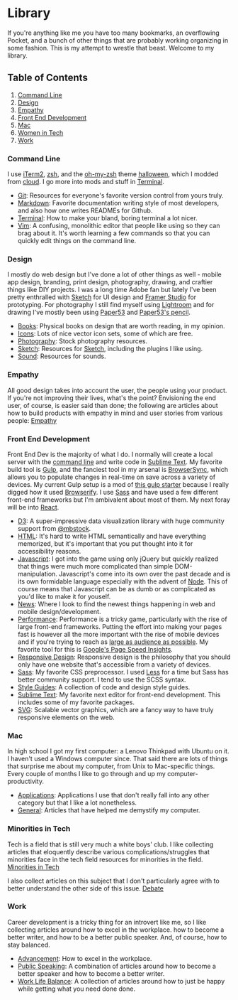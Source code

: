 # Library
If you're anything like me you have too many bookmarks, an overflowing Pocket, and a bunch of other things that are probably working organizing in some fashion. This is my attempt to wrestle that beast. Welcome to my library.

## Table of Contents
1. [Command Line](#command-line)
2. [Design](#design)
3. [Empathy](#empathy)
4. [Front End Development](#front-end-development)
5. [Mac](#mac)
6. [Women in Tech](#women-in-tech)
7. [Work](#work)

### Command Line
I use [iTerm2](http://iterm2.com/), [zsh](http://www.zsh.org/), and the [oh-my-zsh](https://github.com/robbyrussell/oh-my-zsh) theme [halloween](https://github.com/helenvholmes/dotfiles/blob/master/halloween.zsh-theme), which I modded from [cloud](https://github.com/robbyrussell/oh-my-zsh/blob/master/themes/cloud.zsh-theme). I go more into mods and stuff in [Terminal](command-line/terminal.md).

- [Git](command-line/git.md): Resources for everyone's favorite version control from yours truly.
- [Markdown](command-line/markdown.md): Favorite documentation writing style of most developers, and also how one writes READMEs for Github.
- [Terminal](command-line/terminal.md): How to make your bland, boring terminal a lot nicer.
- [Vim](command-line/vim.md): A confusing, monolithic editor that people like using so they can brag about it. It's worth learning a few commands so that you can quickly edit things on the command line.

### Design
I mostly do web design but I've done a lot of other things as well - mobile app design, branding, print design, photography, drawing, and craftier things like DIY projects. I was a long time Adobe fan but lately I've been pretty enthralled with [Sketch](http://bohemiancoding.com/sketch/) for UI design and [Framer Studio](http://framerjs.com/) for prototyping. For photography I still find myself using [Lightroom](http://www.adobe.com/products/photoshop-lightroom.html) and for drawing I've mostly been using [Paper53](https://www.fiftythree.com/paper) and [Paper53's pencil](http://www.fiftythree.com/pencil).

- [Books](design/books.md): Physical books on design that are worth reading, in my opinion.
- [Icons](design/icons.md): Lots of nice vector icon sets, some of which are free.
- [Photography](design/photos.md): Stock photography resources.
- [Sketch](design/sketch.md): Resources for [Sketch](http://bohemiancoding.com/sketch/), including the plugins I like using.
- [Sound](design/sound.md): Resources for sounds.

### Empathy
All good design takes into account the user, the people using your product. If you're not improving their lives, what's the point? Envisioning the end user, of course, is easier said than done; the following are articles about how to build products with empathy in mind and user stories from various people: [Empathy](empathy.md)

### Front End Development
Front End Dev is the majority of what I do. I normally will create a local server with the [command line](#command-line) and write code in [Sublime Text](http://www.sublimetext.com/3). My favorite build tool is [Gulp](http://gulpjs.com/), and the fanciest tool in my arsenal is [BrowserSync](http://www.browsersync.io/), which allows you to populate changes in real-time on save across a variety of devices. My current Gulp setup is a mod of [this gulp starter](https://github.com/greypants/gulp-starter) because I really digged how it used [Browserify](http://browserify.org/). I use [Sass](http://sass-lang.com/) and have used a few different front-end frameworks but I'm ambivalent about most of them. My next foray will be into [React](http://facebook.github.io/react/).

- [D3](front-end/d3.md): A super-impressive data visualization library with huge community support from [@mbstock](http://bl.ocks.org/mbostock).
- [HTML](front-end/html.md): It's hard to write HTML semantically and have everything memorized, but it's important that you put thought into it for accessibility reasons.
- [Javascript](front-end/javascript.md): I got into the game using only jQuery but quickly realized that things were much more complicated than simple DOM-manipulation. Javascript's come into its own over the past decade and is its own formidable language especially with the advent of [Node](http://nodejs.org/). This of course means that Javascript can be as dumb or as complicated as you'd like to make it for youself.
- [News](front-end/news.md): Where I look to find the newest things happening in web and mobile design/development.
- [Performance](front-end/performance.md): Performance is a tricky game, particularly with the rise of large front-end frameworks. Putting the effort into making your pages fast is however all the more important with the rise of mobile devices and if you're trying to reach as [large as audience as possible](https://twitter.com/scottjehl/status/568455416868421632). My favorite tool for this is [Google's Page Speed Insights](https://developers.google.com/speed/pagespeed/insights/).
- [Responsive Design](front-end/responsive-design.md): Responsive design is the philosophy that you should only have one website that's accessible from a variety of devices.
- [Sass](front-end/sass.md): My favorite CSS preprocessor. I used [Less](http://lesscss.org/) for a time but Sass has better community support. I tend to use the SCSS syntax.
- [Style Guides](front-end/style-guide.md): A collection of code and design style guides.
- [Sublime Text](front-end/sublime.md): My favorite next editor for front-end development. This includes some of my favorite packages.
- [SVG](front-end/svg.md): Scalable vector graphics, which are a fancy way to have truly responsive elements on the web.

### Mac
In high school I got my first computer: a Lenovo Thinkpad with Ubuntu on it. I haven't used a Windows computer since. That said there are lots of things that surprise me about my computer, from Unix to Mac-specific things. Every couple of months I like to go through and up my computer-productivity. 

- [Applications](mac/application-list.md): Applications I use that don't really fall into any other category but that I like a lot nonetheless.
- [General](mac/mac.md): Articles that have helped me demystify my computer.

### Minorities in Tech
Tech is a field that is still very much a white boys' club. I like collecting articles that eloquently describe various complications/struggles that minorities face in the tech field resources for minorities in the field. [Minorities in Tech](minorities-in-tech.md)

I also collect articles on this subject that I don't particularly agree with to better understand the other side of this issue. [Debate](debate.md)

### Work
Career development is a tricky thing for an introvert like me, so I like collecting articles around how to excel in the workplace. how to become a better writer, and how to be a better public speaker. And, of course, how to stay balanced.

- [Advancement](work/advancement.md): How to excel in the workplace.
- [Public Speaking](work/public-speaking.md): A combination of articles around how to become a better speaker and how to become a better writer.
- [Work Life Balance](work/work-life-balance.md): A collection of articles around how to just be happy while getting what you need done done.
